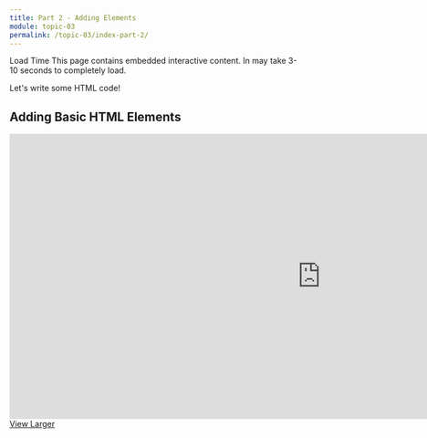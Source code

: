 ```yaml
---
title: Part 2 - Adding Elements
module: topic-03
permalink: /topic-03/index-part-2/
---
```


<div class="divider-heading"></div>

<span class="label label-warning">Load Time</span> This page contains embedded interactive content. In may take 3-10 seconds to completely load.

Let's write some HTML code!


## Adding Basic HTML Elements
<iframe src="https://h5p.org/h5p/embed/181834" width="1090" height="500" frameborder="0" allowfullscreen="allowfullscreen"></iframe>
<a href="https://h5p.org/node/181834" class="btn btn-default btn-xs" target="_blank">View Larger</a>
